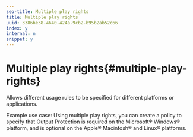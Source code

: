 ```yaml
---
seo-title: Multiple play rights
title: Multiple play rights
uuid: 3386be38-4640-424a-9cb2-b95b2ab52c66
index: y
internal: n
snippet: y
---
```


# Multiple play rights{#multiple-play-rights}

Allows different usage rules to be specified for different platforms or applications.

Example use case: Using multiple play rights, you can create a policy to specify that Output Protection is required on the Microsoft® Windows® platform, and is optional on the Apple® Macintosh® and Linux® platforms. 
